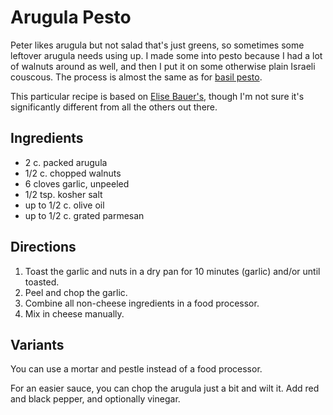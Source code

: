 # Arugula Pesto

Peter likes arugula but not salad that's just greens, so sometimes some leftover arugula needs using up.  I made some into pesto because I had a lot of walnuts around as well, and then I put it on some otherwise plain Israeli couscous.  The process is almost the same as for [basil pesto](../pasta/pesto.md).

This particular recipe is based on [Elise Bauer's](https://www.simplyrecipes.com/recipes/arugula_pesto/), though I'm not sure it's significantly different from all the others out there.

## Ingredients

* 2 c. packed arugula
* 1/2 c. chopped walnuts
* 6 cloves garlic, unpeeled
* 1/2 tsp. kosher salt
* up to 1/2 c. olive oil
* up to 1/2 c. grated parmesan

## Directions

1. Toast the garlic and nuts in a dry pan for 10 minutes (garlic) and/or until toasted.
2. Peel and chop the garlic.
3. Combine all non-cheese ingredients in a food processor.
4. Mix in cheese manually.

## Variants

You can use a mortar and pestle instead of a food processor.

For an easier sauce, you can chop the arugula just a bit and wilt it.  Add red and black pepper, and optionally vinegar.
